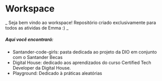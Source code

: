 # Workspace

_ Seja bem vindo ao workspace! Repositório criado exclusivamente para todos as atividas de Emma :) _

##### Aqui você encontrará:
* Santander-code-girls: pasta dedicada ao projeto da DIO em conjunto com o Santander Becas
* Digital House: dedicado aos aprendizados do curso Certified Tech Developer da Digital House.
* Playground: Dedicado à práticas aleatórias 
  
